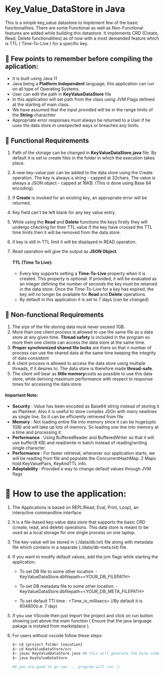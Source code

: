 # Key_Value_DataStore in Java

This is a simple key_value datastore to implement few of the basic functionalities. There are some Functional as well as Non-Functional features are added while building this datastore. It implements CRD (Create, Read, Delete functionalities) as of now with a most demanded feature which is TTL ( Time-To-Live ) for a specific key.

## :memo: Few points to remember before compiling the aplication:

- It is built using Java 11
- Java being a **Platform Independent** language, this application can run on all type of Operating Systems.
- User can edit the path in **KeyValueDataStore** file
- In this application will set path from the class using JVM Flags defined at the starting of main class.
- We have assumed that the input provided will be in the range limits of the **String** charachter
- Appropriate error responses must always be returned to a User if he uses the data store in unexpected ways or breaches any limits.

## :rocket: Functional Requirements

1. Path of the storage can be changed in **KeyValueDataStore.java** file. By default it is set to create files in the folder in which the execution takes place.
2. A new key-value pair can be added to the data store using the Create operation. The key is always a string - capped at 32chars. The value is always a JSON object - capped at 16KB. (This is done using Base 64 encoding).
3. If **Create** is invoked for an existing key, an appropriate error will be returned.
4. Key field can't be left blank for any key value entry.
5. While using the **Read** and **Delete** functions the keys firstly they will undergo checking for their TTL value if the key have crossed the TTL time limits then it will be removed from the data store.
6. if key is still in TTL limit it will be displayed in READ operation.
7. Read operation will give the output as **JSON Object**.

   #### TTL (Time To Live):

   - Every key supports setting a **Time-To-Live** property when it is created. This property is optional. If provided, it will be evaluated as an integer defining the number of seconds the key must be retained in the data store. Once the Time-To-Live for a key has expired, the key will no longer be available for **Read** and **Delete** operations.
   - By default in this application it is set to 7 days (can be changed)

## :rainbow: Non-functional Requirements

1. The size of the file storing data must never exceed 1GB.
2. More than one client process is allowed to use the same file as a data store at any given time. **Thread safety** is included in the program so more then one clients can access the data store at the same time.
3. **Proper synchronized shared file locks** are there so that _n_ number of process can use the shared data at the same time keeping the integrity of data consistent
4. A client process is allowed to access the data store using multiple threads, if it desires to. The data store is therefore made **thread-safe**.
5. The client will bear as **little memory**costs as possible to use this data store, while
    deriving maximum performance with respect to response times for accessing the data
    store.

#### Important Note:
  
 - **Security** : Value has been encoded as Base64 string instead of storing it as Plaintext. Also it is useful to store complex JSOn with many newlines as single line. So it can be efficiently retrieved from file
 - **Memory** : Not loading entire file into memory since it can be huge(upto 1GB) and will take up lots of memory. So loading one line into memory at a time and processing it.
 - **Performance** : Using BufferedReader and BufferedWriter so that it will use buffer(8 KB) and read/write in batch instead of reading/writing single character.
 - **Performance** : For faster retrieval, whenever our application starts, we will be reading from file and populate the ConcurrentHashMap. 2 Maps hold KeyValuePairs, KeyAndTTL info.
 - **Adaptability** : Provided a way to change default values through JVM flags

# :rocket: How to use the application:

1) The Applications is based on REPL(Read, Eval, Print, Loop), an interactive commandline interface.
2) It is a file-based key-value data store that supports the basic CRD (create, read, and delete)
operations. This data store is meant to be used as a local storage for one single process on one
laptop.
3) The key-value will be stored in (./data/db.txt) file along with metadata file which contains in a separate (./data/db-meta.txt) file.
4) If you want to modify default values, add the jvm flags while starting the application.
    
   -  To set DB file to some other location: -KeyValueDataStore.dbfilepath=<YOUR_DB_FILEPATH>

   - To set DB metadata file to some other location: -KeyValueDataStore.dbfilepath=<YOUR_DB_META_FILEPATH>

   - To set default TTl time : <Time_in_millisecs> //By default it is 604800(i.e. 7 day)

5) If you use VScode then just import the project and click on run button showing just above the main function ( Ensure that the java language pakage is instaled from marketplace ).

6) For users without vscode follow these steps:
    ```bash
    $> cd {project folder loacation}
    $> cd KeyValueDataStore/src
    $> javac KeyValueDataStore.java ## this will generate the byte code for jvm 
    $> java KeyValueDataStore

    ## you are good to go now ... program will run :)
    ```
